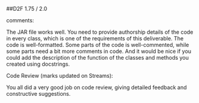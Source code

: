##D2F
1.75 / 2.0

comments:

The JAR file works well. 
You need to provide authorship details of the code in every class, which is one of the requirements of this deliverable.
The code is well-formatted. Some parts of the code is well-commented,
while some parts need a bit more comments in code. And it would be nice if you could add the description of the function of the classes and methods you created using docstrings. 


Code Review (marks updated on Streams):

You all did a very good job on code review, giving detailed feedback and constructive suggestions.